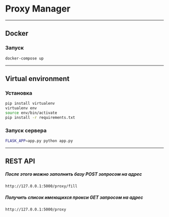 # Proxy Manager

---

## Docker


### Запуск
```bash
docker-compose up
```

---

## Virtual environment

### Установка

```bash
pip install virtualenv
virtualenv env
source env/bin/activate
pip install -r requirements.txt
```

### Запуск сервера
```bash
FLASK_APP=app.py python app.py
```
---
## REST API

##### После этого можно заполнить базу POST зопросом на адрес 
```http://127.0.0.1:5000/proxy/fill```

##### Получить список имеющихся прокси GET запросом на адрес
```http://127.0.0.1:5000/proxy```
